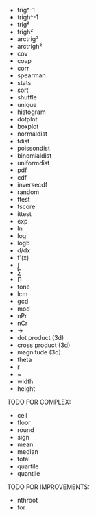 - trig^-1
- trigh^-1
- trig²
- trigh²
- arctrig²
- arctrigh²
- cov
- covp
- corr
- spearman
- stats
- sort
- shuffle
- unique
- histogram
- dotplot
- boxplot
- normaldist
- tdist
- poissondist
- binomialdist
- uniformdist
- pdf
- cdf
- inversecdf
- random
- ttest
- tscore
- ittest
- exp
- ln
- log
- logb
- d/dx
- f’(x)
- ∫
- ∑
- ∏
- tone
- lcm
- gcd
- mod
- nPr
- nCr
- →
- dot product (3d)
- cross product (3d)
- magnitude (3d)
- theta
- r
- ~
- width
- height

TODO FOR COMPLEX:

- ceil
- floor
- round
- sign
- mean
- median
- total
- quartile
- quantile

TODO FOR IMPROVEMENTS:

- nthroot
- for
